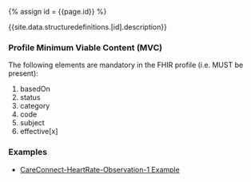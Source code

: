 
{% assign id = {{page.id}} %}

{{site.data.structuredefinitions.[id].description}}

### Profile Minimum Viable Content (MVC) ###

The following elements are mandatory in the FHIR profile (i.e. MUST be present):

1.	basedOn
2.	status
3.	category
4.	code
5.	subject
6.	effective[x]

### Examples ###

- [CareConnect-HeartRate-Observation-1 Example](CareConnect-HeartRate-Observation-Example-1.html)
